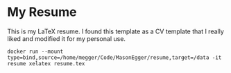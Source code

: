 # My Resume
This is my LaTeX resume. I found this template as a CV template that I really liked and 
modified it for my personal use.

```
docker run --mount type=bind,source=/home/megger/Code/MasonEgger/resume,target=/data -it resume xelatex resume.tex 
```
